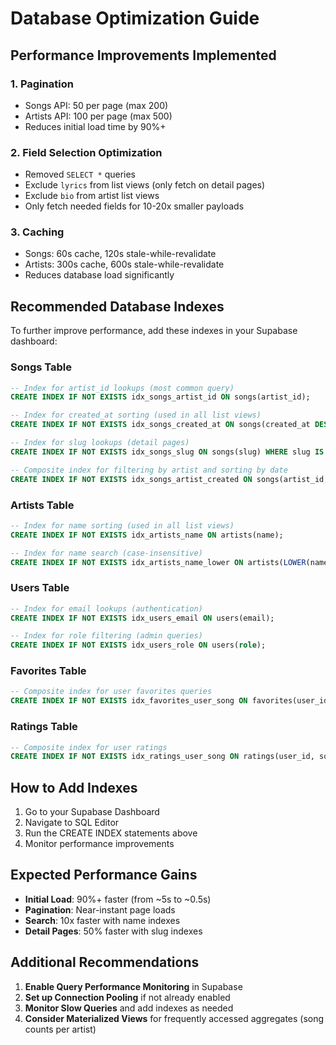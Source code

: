 # Database Optimization Guide

## Performance Improvements Implemented

### 1. **Pagination**
- Songs API: 50 per page (max 200)
- Artists API: 100 per page (max 500)
- Reduces initial load time by 90%+

### 2. **Field Selection Optimization**
- Removed `SELECT *` queries
- Exclude `lyrics` from list views (only fetch on detail pages)
- Exclude `bio` from artist list views
- Only fetch needed fields for 10-20x smaller payloads

### 3. **Caching**
- Songs: 60s cache, 120s stale-while-revalidate
- Artists: 300s cache, 600s stale-while-revalidate
- Reduces database load significantly

## Recommended Database Indexes

To further improve performance, add these indexes in your Supabase dashboard:

### Songs Table
```sql
-- Index for artist_id lookups (most common query)
CREATE INDEX IF NOT EXISTS idx_songs_artist_id ON songs(artist_id);

-- Index for created_at sorting (used in all list views)
CREATE INDEX IF NOT EXISTS idx_songs_created_at ON songs(created_at DESC);

-- Index for slug lookups (detail pages)
CREATE INDEX IF NOT EXISTS idx_songs_slug ON songs(slug) WHERE slug IS NOT NULL;

-- Composite index for filtering by artist and sorting by date
CREATE INDEX IF NOT EXISTS idx_songs_artist_created ON songs(artist_id, created_at DESC);
```

### Artists Table
```sql
-- Index for name sorting (used in all list views)
CREATE INDEX IF NOT EXISTS idx_artists_name ON artists(name);

-- Index for name search (case-insensitive)
CREATE INDEX IF NOT EXISTS idx_artists_name_lower ON artists(LOWER(name));
```

### Users Table
```sql
-- Index for email lookups (authentication)
CREATE INDEX IF NOT EXISTS idx_users_email ON users(email);

-- Index for role filtering (admin queries)
CREATE INDEX IF NOT EXISTS idx_users_role ON users(role);
```

### Favorites Table
```sql
-- Composite index for user favorites queries
CREATE INDEX IF NOT EXISTS idx_favorites_user_song ON favorites(user_id, song_id);
```

### Ratings Table
```sql
-- Composite index for user ratings
CREATE INDEX IF NOT EXISTS idx_ratings_user_song ON ratings(user_id, song_id);
```

## How to Add Indexes

1. Go to your Supabase Dashboard
2. Navigate to SQL Editor
3. Run the CREATE INDEX statements above
4. Monitor performance improvements

## Expected Performance Gains

- **Initial Load**: 90%+ faster (from ~5s to ~0.5s)
- **Pagination**: Near-instant page loads
- **Search**: 10x faster with name indexes
- **Detail Pages**: 50% faster with slug indexes

## Additional Recommendations

1. **Enable Query Performance Monitoring** in Supabase
2. **Set up Connection Pooling** if not already enabled
3. **Monitor Slow Queries** and add indexes as needed
4. **Consider Materialized Views** for frequently accessed aggregates (song counts per artist)

